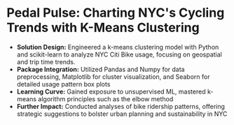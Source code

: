 # Pedal Pulse: Charting NYC's Cycling Trends with K-Means Clustering
- **Solution Design:** Engineered a k-means clustering model with Python and scikit-learn to analyze NYC Citi Bike usage, focusing on geospatial and trip time trends.
- **Package Integration:** Utilized Pandas and Numpy for data preprocessing, Matplotlib for cluster visualization, and Seaborn for detailed usage pattern box plots
- **Learning Curve:** Gained exposure to unsupervised ML, mastered k-means algorithm principles such as the elbow method
- **Further Impact:** Conducted analyses of bike ridership patterns, offering strategic suggestions to bolster urban planning and sustainability in NYC

